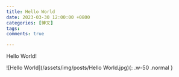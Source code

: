 ```yaml
---
title: Hello World
date: 2023-03-30 12:00:00 +0800
categories: [博文]
tags: 
comments: true

---
```


Hello World!

![Hello World](/assets/img/posts/Hello World.jpg){: .w-50 .normal }

<!-- {% include embed/bilibili.html id='BV1ds411m7Ns' %} -->
